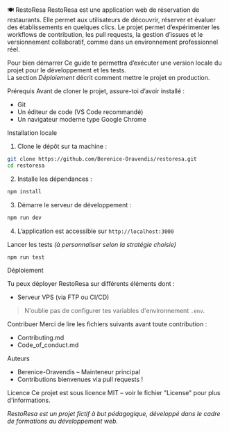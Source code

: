 🍽️ RestoResa
RestoResa est une application web de réservation de restaurants. Elle permet aux utilisateurs de découvrir, réserver et évaluer des établissements en quelques clics. 
Le projet permet d’expérimenter les workflows de contribution, les pull requests, la gestion d’issues et le versionnement collaboratif, comme dans un environnement professionnel réel.


Pour bien démarrer
Ce guide te permettra d’exécuter une version locale du projet pour le développement et les tests.  
La section _Déploiement_ décrit comment mettre le projet en production.

Prérequis
Avant de cloner le projet, assure-toi d’avoir installé :
- Git
- Un éditeur de code (VS Code recommandé)
- Un navigateur moderne type Google Chrome 

Installation locale
1. Clone le dépôt sur ta machine :

```bash
git clone https://github.com/Berenice-Oravendis/restoresa.git 
cd restoresa
````

2. Installe les dépendances :
```bash
npm install
```

3. Démarre le serveur de développement :
```bash
npm run dev
```

4. L’application est accessible sur `http://localhost:3000`


Lancer les tests
*(à personnaliser selon la stratégie choisie)*

```bash
npm run test
```

Déploiement

Tu peux déployer RestoResa sur différents éléments dont :
* Serveur VPS (via FTP ou CI/CD)

> N'oublie pas de configurer tes variables d'environnement `.env`.

Contribuer
Merci de lire les fichiers suivants avant toute contribution :

* Contributing.md
* Code_of_conduct.md


Auteurs
* Berenice-Oravendis – Mainteneur principal
* Contributions bienvenues via pull requests !


Licence
Ce projet est sous licence MIT – voir le fichier "License" pour plus d'informations.

*RestoResa est un projet fictif à but pédagogique, développé dans le cadre de formations au développement web.*
